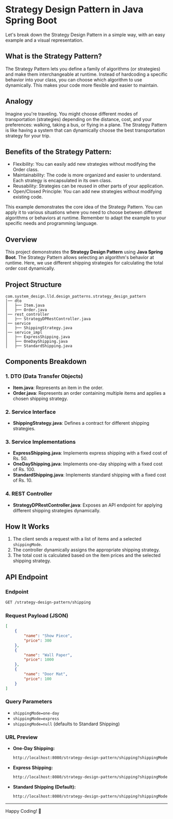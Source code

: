 # Strategy Design Pattern in Java Spring Boot

Let's break down the Strategy Design Pattern in a simple way, with an easy example and a visual representation.

## What is the Strategy Pattern?

The Strategy Pattern lets you define a family of algorithms (or strategies) and make them interchangeable at runtime.  Instead of hardcoding a specific behavior into your class, you can choose which algorithm to use dynamically.  This makes your code more flexible and easier to maintain.

## Analogy

Imagine you're traveling. You might choose different modes of transportation (strategies) depending on the distance, cost, and your preferences: walking, taking a bus, or flying in a plane.  The Strategy Pattern is like having a system that can dynamically choose the best transportation strategy for your trip.

## Benefits of the Strategy Pattern:

- Flexibility: You can easily add new strategies without modifying the Order class.
- Maintainability: The code is more organized and easier to understand. Each strategy is encapsulated in its own class.
- Reusability: Strategies can be reused in other parts of your application.
- Open/Closed Principle: You can add new strategies without modifying existing code.
   
This example demonstrates the core idea of the Strategy Pattern. You can apply it to various situations where you need to choose between different algorithms or behaviors at runtime.  Remember to adapt the example to your specific needs and programming language.

## Overview

This project demonstrates the **Strategy Design Pattern** using **Java Spring Boot**. The Strategy Pattern allows selecting an algorithm's behavior at runtime. Here, we use different shipping strategies for calculating the total order cost dynamically.

## Project Structure

```
com.system_design.lld.design_patterns.strategy_design_pattern
│── dto
│   ├── Item.java
│   ├── Order.java
│── rest_controller
│   ├── StrategyDPRestController.java
│── service
│   ├── ShippingStrategy.java
│── service_impl
│   ├── ExpressShipping.java
│   ├── OneDayShipping.java
│   ├── StandardShipping.java
```

## Components Breakdown

### 1. DTO (Data Transfer Objects)
- **Item.java**: Represents an item in the order.
- **Order.java**: Represents an order containing multiple items and applies a chosen shipping strategy.

### 2. Service Interface
- **ShippingStrategy.java**: Defines a contract for different shipping strategies.

### 3. Service Implementations
- **ExpressShipping.java**: Implements express shipping with a fixed cost of Rs. 50.
- **OneDayShipping.java**: Implements one-day shipping with a fixed cost of Rs. 100.
- **StandardShipping.java**: Implements standard shipping with a fixed cost of Rs. 10.

### 4. REST Controller
- **StrategyDPRestController.java**: Exposes an API endpoint for applying different shipping strategies dynamically.

## How It Works

1. The client sends a request with a list of items and a selected `shippingMode`.
2. The controller dynamically assigns the appropriate shipping strategy.
3. The total cost is calculated based on the item prices and the selected shipping strategy.

## API Endpoint

### **Endpoint**
   ```sh
   GET /strategy-design-pattern/shipping
   ```

### **Request Payload (JSON)**
```json
[
    {
        "name": "Show Piece",
        "price": 300
    },
    {
        "name": "Wall Paper",
        "price": 1000
    },
    {
        "name": "Door Mat",
        "price": 100
    }
]
```

### **Query Parameters**
- `shippingMode=one-day`
- `shippingMode=express`
- `shippingMode=null` (defaults to Standard Shipping)

### **URL Preview**

- **One-Day Shipping:**
  ```sh
  http://localhost:8080/strategy-design-pattern/shipping?shippingMode=one-day
  ```

- **Express Shipping:**
  ```sh
  http://localhost:8080/strategy-design-pattern/shipping?shippingMode=express
  ```

- **Standard Shipping (Default):**
  ```sh
  http://localhost:8080/strategy-design-pattern/shipping?shippingMode=null
  ```
---
Happy Coding! 🚀

